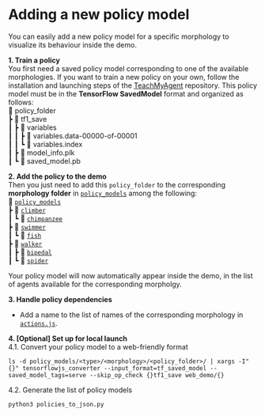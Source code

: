# Adding a new policy model
You can easily add a new policy model for a specific morphology to visualize its behaviour inside the demo.

**1. Train a policy**  
   You first need a saved policy model corresponding to one of the available morphologies. If you want to train a new policy on your own, follow the installation and launching steps of the [TeachMyAgent](http://developmentalsystems.org/TeachMyAgent/doc/#installation) repository.
   This policy model must be in the **TensorFlow SavedModel** format and organized as follows:  
   📂 policy_folder  
   ┣ 📂 tf1_save     
   ┃ ┣ 📂 variables   
   ┃ ┃ ┣ 📜 variables.data-00000-of-00001  
   ┃ ┃ ┗ 📜 variables.index  
   ┃ ┣ 📜 model_info.plk  
   ┃ ┗ 📜 saved_model.pb


**2. Add the policy to the demo**  
   Then you just need to add this `policy_folder` to the corresponding **morphology folder** in [`policy_models`] among the following:  
   📂 [`policy_models`]    
   ┣ 📂 [`climber`]       
   ┃ ┗ 📂 [`chimpanzee`]  
   ┣ 📂 [`swimmer`]  
   ┃ ┗ 📂 [`fish`]  
   ┣ 📂 [`walker`]  
   ┃ ┣ 📂 [`bipedal`]  
   ┃ ┗ 📂 [`spider`]

Your policy model will now automatically appear inside the demo, in the list of agents available for the corresponding morpholgy.

**3. Handle policy dependencies**  
- Add a name to the list of names of the corresponding morphology in [`actions.js`].

**4. [Optional] Set up for local launch**  
   4.1. Convert your policy model to a web-friendly format
 ```
 ls -d policy_models/<type>/<morphology>/<policy_folder>/ | xargs -I"{}" tensorflowjs_converter --input_format=tf_saved_model --saved_model_tags=serve --skip_op_check {}tf1_save web_demo/{}
 ```
   4.2. Generate the list of policy models
```
python3 policies_to_json.py
```

[`policy_models`]: ../policy_models
[`climber`]: ../policy_models/climber
[`chimpanzee`]: ../policy_models/climber/chimpanzee
[`swimmer`]: ../policy_models/swimmer
[`fish`]: ../policy_models/swimmer/fish
[`walker`]: ../policy_models/walker
[`bipedal`]: ../policy_models/walker/bipedal
[`spider`]: ../policy_models/walker/spider
[`actions.js`]: ../web_demo/js/ui_state/store/actions.js